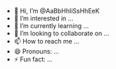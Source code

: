 - 👋 Hi, I’m @AaBbHhIiSsHhEeK
- 👀 I’m interested in ...
- 🌱 I’m currently learning ...
- 💞️ I’m looking to collaborate on ...
- 📫 How to reach me ...
- 😄 Pronouns: ...
- ⚡ Fun fact: ...

<!---
AaBbHhIiSsHhEeK/AaBbHhIiSsHhEeK is a ✨ special ✨ repository because its `README.md` (this file) appears on your GitHub profile.
You can click the Preview link to take a look at your changes.
--->
